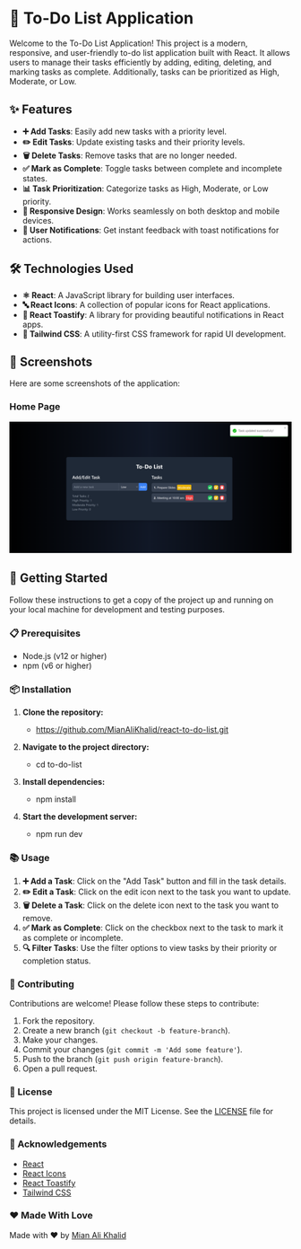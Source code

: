 # 📝 To-Do List Application

Welcome to the To-Do List Application! This project is a modern, responsive, and user-friendly to-do list application built with React. It allows users to manage their tasks efficiently by adding, editing, deleting, and marking tasks as complete. Additionally, tasks can be prioritized as High, Moderate, or Low.

## ✨ Features

- **➕ Add Tasks**: Easily add new tasks with a priority level.
- **✏️ Edit Tasks**: Update existing tasks and their priority levels.
- **🗑️ Delete Tasks**: Remove tasks that are no longer needed.
- **✅ Mark as Complete**: Toggle tasks between complete and incomplete states.
- **📊 Task Prioritization**: Categorize tasks as High, Moderate, or Low priority.
- **📱 Responsive Design**: Works seamlessly on both desktop and mobile devices.
- **🔔 User Notifications**: Get instant feedback with toast notifications for actions.

## 🛠️ Technologies Used

- **⚛️ React**: A JavaScript library for building user interfaces.
- **🔤 React Icons**: A collection of popular icons for React applications.
- **🍞 React Toastify**: A library for providing beautiful notifications in React apps.
- **🎨 Tailwind CSS**: A utility-first CSS framework for rapid UI development.

## 📸 Screenshots

Here are some screenshots of the application:

### Home Page
![Home Page](to-do-list\screenshots\home-page.png)



## 🚀 Getting Started

Follow these instructions to get a copy of the project up and running on your local machine for development and testing purposes.

### 📋 Prerequisites

- Node.js (v12 or higher)
- npm (v6 or higher)

### 📦 Installation

1. **Clone the repository:**
   - https://github.com/MianAliKhalid/react-to-do-list.git

2. **Navigate to the project directory:**
    - cd to-do-list

3. **Install dependencies:**
    - npm install

4. **Start the development server:**
    - npm run dev

### 📚 Usage

1. **➕ Add a Task**: Click on the "Add Task" button and fill in the task details.
2. **✏️ Edit a Task**: Click on the edit icon next to the task you want to update.
3. **🗑️ Delete a Task**: Click on the delete icon next to the task you want to remove.
4. **✅ Mark as Complete**: Click on the checkbox next to the task to mark it as complete or incomplete.
5. **🔍 Filter Tasks**: Use the filter options to view tasks by their priority or completion status.

### 🤝 Contributing

Contributions are welcome! Please follow these steps to contribute:

1. Fork the repository.
2. Create a new branch (`git checkout -b feature-branch`).
3. Make your changes.
4. Commit your changes (`git commit -m 'Add some feature'`).
5. Push to the branch (`git push origin feature-branch`).
6. Open a pull request.

### 📄 License

This project is licensed under the MIT License. See the [LICENSE](LICENSE) file for details.

### 🙏 Acknowledgements

- [React](https://reactjs.org/)
- [React Icons](https://react-icons.github.io/react-icons/)
- [React Toastify](https://fkhadra.github.io/react-toastify/)
- [Tailwind CSS](https://tailwindcss.com/)

### ❤️ Made With Love

Made with ❤️ by [Mian Ali Khalid](https://github.com/MianAliKhalid)

